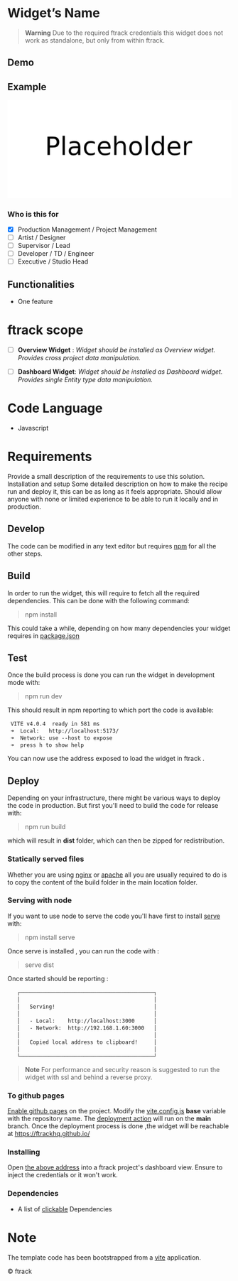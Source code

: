 <!---
Change the name as appropriate...
-->
# Widget’s Name
<!---
Provide a short description of the widget and high level functionality.>
-->

> **Warning**
> Due to the required ftrack credentials this widget does not work as standalone, but only from within ftrack.

## Demo
<!---
Provide an online [link](http://www.example.com) if available.
-->

## Example
<!---
Provide an image to sum up the tool.
-->

![Example result](images/thumbnail.png)


### Who is this for
<!---
Check [x] as needed
-->
- [x] Production Management / Project Management
- [ ] Artist / Designer
- [ ] Supervisor / Lead
- [ ] Developer / TD / Engineer
- [ ] Executive / Studio Head 

## Functionalities
<!---
* To describe
* The  basic
* Functionalities
* And what to expect
* From this code 
-->

* One feature


# ftrack scope

<!---
Check [x] one or Both options depending on the widgets type.
-->

- [ ] **Overview Widget** : *Widget should be installed as Overview widget.  Provides cross project data manipulation.*
- [ ] **Dashboard Widget**: *Widget should be installed as Dashboard widget.  Provides single Entity type data manipulation.*


## 

# Code Language
* Javascript


# Requirements

Provide a small description of the requirements to use this solution.
Installation and setup
Some detailed description on how to make the recipe run and deploy it, this can be as long as it feels appropriate. 
Should allow anyone with none or limited experience to be able to run it locally and in production.


## Develop
The code can be modified in any text editor but requires [npm](https://docs.npmjs.com/downloading-and-installing-node-js-and-npm) for all the other steps.

## Build
In order to run the widget, this will require to fetch all the required dependencies.
This can be done with the following command:

>  npm install

This could take a while, depending on how many dependencies your widget requires in [package.json](./package.json)

## Test
Once the build process is done you can run the widget in development mode with: 

> npm run dev

This should result in npm reporting to which port the code is available:

```
 VITE v4.0.4  ready in 581 ms
 ➜  Local:   http://localhost:5173/
 ➜  Network: use --host to expose
 ➜  press h to show help
```

You can now use the address exposed to load the widget in ftrack .


## Deploy
Depending on your infrastructure, there might be various ways to deploy the code in production.
But first you'll need to build the code for release with:

> npm run build

which will result in **dist** folder, which can then be zipped for redistribution.


### Statically served files

Whether you are using [nginx](https://www.nginx.com/) or [apache](https://httpd.apache.org/) all you are usually required to do
is to copy the content of the build folder in the main location folder.

### Serving with node
If you want to use node to serve the code you'll have first to install [serve](https://www.npmjs.com/package/serve) with:

> npm install serve

Once serve is installed , you can run the code with :

> serve dist

Once started should be reporting :

```
   ┌──────────────────────────────────────────┐
   │                                          │
   │   Serving!                               │
   │                                          │
   │   - Local:    http://localhost:3000      │
   │   - Network:  http://192.168.1.60:3000   │
   │                                          │
   │   Copied local address to clipboard!     │
   │                                          │
   └──────────────────────────────────────────┘
```

> **Note**
> For performance and security reason is suggested to run the widget with ssl and behind a reverse proxy.

### To github pages
[Enable github pages](https://docs.github.com/en/pages/quickstart) on the project.
Modify the [vite.config.js](./vite.config.js) **base** variable with the repository name.
The [deployment action](./.github/workflows/deploy.yaml) will run on the **main** branch.
Once the deployment process is done ,the widget will be reachable at https://ftrackhq.github.io/<widget-name>



### Installing

Open [the above address](http://localhost:3000) into a ftrack project's dashboard view. Ensure to inject the credentials or it won't work.


### Dependencies
* A list of [clickable](http://www.example.com) Dependencies

# Note
The template code has been bootstrapped from a [vite](https://vitejs.dev/guide/) application.

&copy; ftrack
